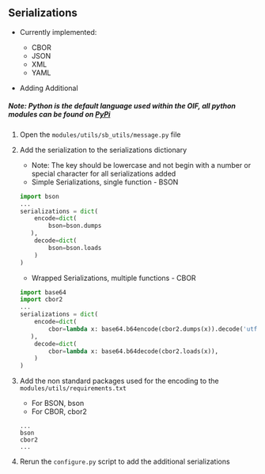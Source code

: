 ## Serializations
- Currently implemented:
	- CBOR
	- JSON
	- XML
	- YAML

- Adding Additional

##### Note: Python is the default language used within the OIF, all python modules can be found on [PyPi](https://pypi.org/)
1. Open the `modules/utils/sb_utils/message.py` file
2. Add the serialization to the serializations dictionary
	- Note: The key should be lowercase and not begin with a number or special character for all serializations added
	- Simple Serializations, single function - BSON
	
	```python
	import bson
	...
	serializations = dict(
		encode=dict(
			bson=bson.dumps
	   ),
		decode=dict(
			bson=bson.loads
	   	)
	)
	```
	
	- Wrapped Serializations, multiple functions - CBOR
	
	```python
	import base64
	import cbor2
	...
	serializations = dict(
		encode=dict(
			cbor=lambda x: base64.b64encode(cbor2.dumps(x)).decode('utf-8'),
	   ),
		decode=dict(
			cbor=lambda x: base64.b64decode(cbor2.loads(x)),
	   	)
	)
	```

3. Add the non standard packages used for the encoding to the `modules/utils/requirements.txt`
	- For BSON, bson
	- For CBOR, cbor2

	```text
	...
	bson
	cbor2
	...
	```

4. Rerun the `configure.py` script to add the additional serializations